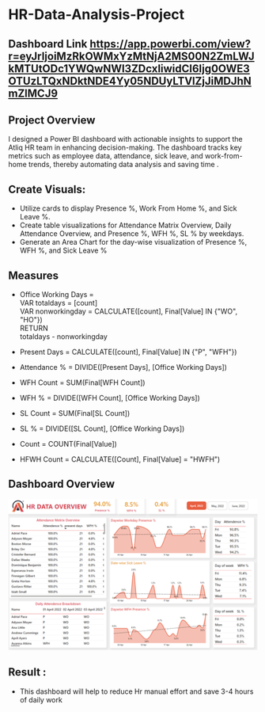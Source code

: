 # HR-Data-Analysis-Project
## Dashboard Link https://app.powerbi.com/view?r=eyJrIjoiMzRkOWMxYzMtNjA2MS00N2ZmLWJkMTUtODc1YWQwNWI3ZDcxIiwidCI6Ijg0OWE3OTUzLTQxNDktNDE4Yy05NDUyLTVlZjJiMDJhNmZlMCJ9
 
## Project Overview
I designed a Power BI dashboard with actionable insights to support the Atliq HR team in enhancing decision-making. 
The dashboard tracks key metrics such as employee data, attendance, sick leave, and work-from-home trends,
thereby automating data analysis and saving time .

## Create Visuals:

* Utilize cards to display Presence %, Work From Home %, and Sick Leave %.
* Create table visualizations for Attendance Matrix Overview, Daily Attendance Overview, and Presence %, WFH %, SL % by weekdays.
* Generate an Area Chart for the day-wise visualization of Presence %, WFH %, and Sick Leave %

## Measures
* Office Working Days =  
VAR totaldays = [count]  
VAR nonworkingday = CALCULATE([count], Final[Value] IN {"WO", "HO"})  
RETURN  
totaldays - nonworkingday  

* Present Days = CALCULATE([count], Final[Value] IN {"P", "WFH"})  

* Attendance % = DIVIDE([Present Days], [Office Working Days])  

* WFH Count = SUM(Final[WFH Count])  

* WFH % = DIVIDE([WFH Count], [Office Working Days])  

* SL Count = SUM(Final[SL Count])  

* SL % = DIVIDE([SL Count], [Office Working Days])  

* Count = COUNT(Final[Value])  

* HFWH Count = CALCULATE([Count], Final[Value] = "HWFH")  


## Dashboard Overview
![Dashboard](https://github.com/Kamesh-21/HR-Data-Analysis-Project/blob/main/Image.png)

## Result :
* This dashboard will help to reduce Hr manual effort and save 3-4 hours of daily work


